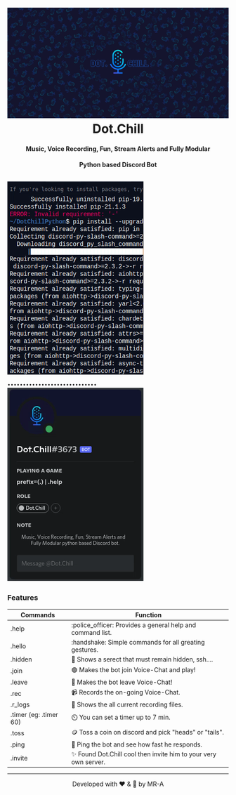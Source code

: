 <h1 align="center">
  <br>
  <a href="https://discord.com/api/oauth2/authorize?client_id=818451840399179776&permissions=8&scope=bot"><img src="https://raw.githubusercontent.com/MR-A0101/Dot.Chill/master/resources/img/Dot.jpg" alt="Dot Dot Chill"></a>
  <br>
  Dot.Chill
  <br>
</h1>

<h4 align="center">Music, Voice Recording, Fun, Stream Alerts and Fully Modular</h4>
<h4 align="center"> Python based Discord Bot</h4>

 <a align="center"><img src="https://raw.githubusercontent.com/MR-A0101/Dot.Chill/master/resources/gif/replit_boot3673.gif" alt="Dot Dot Chill"></a>............................. <a align="center"><img src="https://raw.githubusercontent.com/MR-A0101/Dot.Chill/master/resources/gif/dotdotchill.gif" alt="Dot Dot Chill"></a> 
---

### Features

<table>
    <thead>
        <tr>
        <th>Commands</th>
        <th>Function</th>
        </tr>
    </thead>
    <tbody>
        <tr>
        <td>.help</td>
        <td>:police_officer: Provides a general help and command list.</td>
        </tr>
        <tr>
        <td>.hello</td>
        <td>:handshake: Simple commands for all greating gestures.</td>
        </tr>
        <tr>
        <td>.hidden</td>
        <td>🥷 Shows a serect that must remain hidden, ssh....</td>
        </tr>
        <tr>
        <td>.join</td>
        <td>🟢 Makes the bot join Voice-Chat and play!</td>
        </tr>
        <tr>
        <td>.leave</td>
        <td>🔴 Makes the bot leave Voice-Chat!</td>
        </tr>
        <tr>
        <td>.rec</td>
        <td>📹 Records the on-going Voice-Chat.</td>
        </tr>
        <tr>
        <td>.r_logs</td>
        <td>📒 Shows the all current recording files.</td>
        </tr>
        <tr>
        <td>.timer (eg: .timer 60)</td>
        <td>⏲️ You can set a timer up to 7 min.</td>
        </tr>
        <tr>
        <td>.toss</td>
        <td>🪙 Toss a coin on discord and pick "heads" or "tails".</td>
        </tr>
        <tr>
        <td>.ping</td>
        <td>🏓 Ping the bot and see how fast he responds. </td>
        </tr>
        <tr>
        <td>.invite</td>
        <td>✨ Found Dot.Chill cool then invite him to your very own server.</td>
        </tr>
        <tr>
    </tbody>
</table>

---
<p align="center">
Developed with ❤️ & 🧠 by MR-A
</p>
